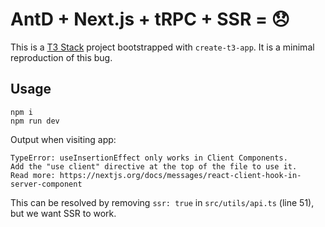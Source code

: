 # AntD + Next.js + tRPC + SSR = 😞

This is a [T3 Stack](https://create.t3.gg/) project bootstrapped with `create-t3-app`. It is a minimal reproduction of this bug.

## Usage

```
npm i
npm run dev
```

Output when visiting app:

```
TypeError: useInsertionEffect only works in Client Components.
Add the "use client" directive at the top of the file to use it.
Read more: https://nextjs.org/docs/messages/react-client-hook-in-server-component
```

This can be resolved by removing `ssr: true` in `src/utils/api.ts` (line 51), but we want SSR to work.
